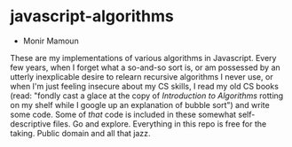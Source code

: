 # javascript-algorithms
- Monir Mamoun

These are my implementations of various algorithms in Javascript. Every few years, when I forget what a so-and-so sort is, or am possessed by an utterly inexplicable desire to relearn recursive algorithms I never use, or when I'm just feeling insecure about my CS skills, I read my old CS books (read: "fondly cast a glace at the copy of _Introduction to Algorithms_ rotting on my shelf while I google up an explanation of bubble sort") and write some code. Some of _that_ code is included in these somewhat self-descriptive files. Go and explore. Everything in this repo is free for the taking. Public domain and all that jazz. 
